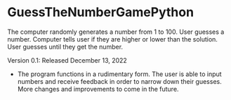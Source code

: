 # GuessTheNumberGamePython
The computer randomly generates a number from 1 to 100. User guesses a number. Computer tells user if they are higher or lower than the solution. User guesses until they get the number.

Version 0.1: Released December 13, 2022
- The program functions in a rudimentary form. The user is able to input numbers and receive feedback in order to narrow down their guesses. More changes and improvements to come in the future.
